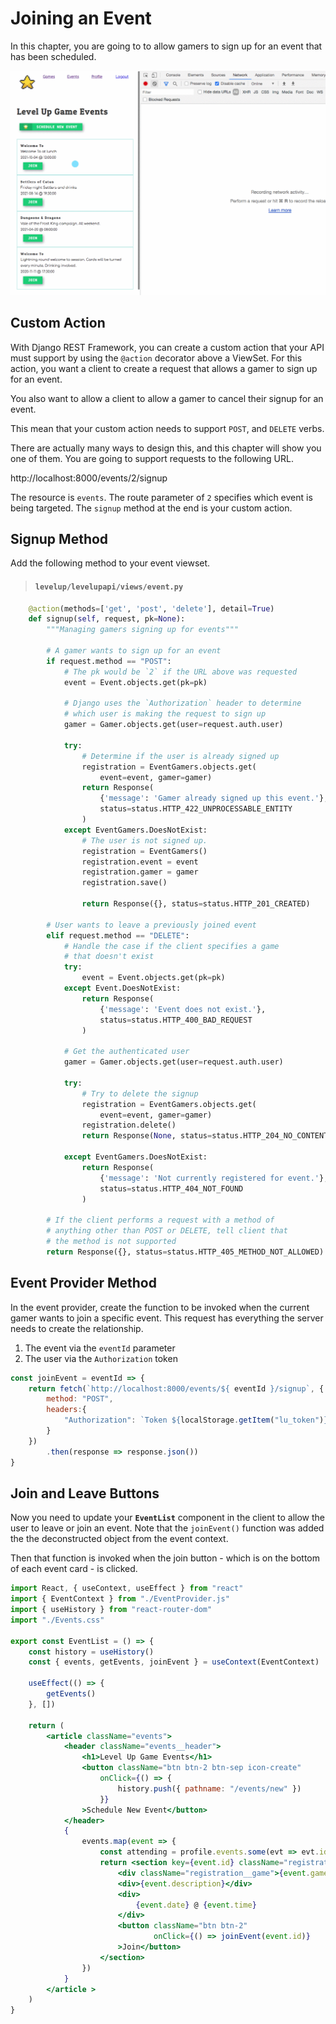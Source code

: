 # Joining an Event

In this chapter, you are going to to allow gamers to sign up for an event that has been scheduled.

![animation showing joining an event](./images/levelup-join.gif)

## Custom Action

With Django REST Framework, you can create a custom action that your API must support by using the `@action` decorator above a ViewSet. For this action, you want a client to create a request that allows a gamer to sign up for an event.

You also want to allow a client to allow a gamer to cancel their signup for an event.

This mean that your custom action needs to support `POST`, and `DELETE` verbs.

There are actually many ways to design this, and this chapter will show you one of them. You are going to support requests to the following URL.

http://localhost:8000/events/2/signup

The resource is `events`. The route parameter of `2` specifies which event is being targeted. The `signup` method at the end is your custom action.

## Signup Method

Add the following method to your event viewset.

> #### `levelup/levelupapi/views/event.py`

```py
    @action(methods=['get', 'post', 'delete'], detail=True)
    def signup(self, request, pk=None):
        """Managing gamers signing up for events"""

        # A gamer wants to sign up for an event
        if request.method == "POST":
            # The pk would be `2` if the URL above was requested
            event = Event.objects.get(pk=pk)

            # Django uses the `Authorization` header to determine
            # which user is making the request to sign up
            gamer = Gamer.objects.get(user=request.auth.user)

            try:
                # Determine if the user is already signed up
                registration = EventGamers.objects.get(
                    event=event, gamer=gamer)
                return Response(
                    {'message': 'Gamer already signed up this event.'},
                    status=status.HTTP_422_UNPROCESSABLE_ENTITY
                )
            except EventGamers.DoesNotExist:
                # The user is not signed up.
                registration = EventGamers()
                registration.event = event
                registration.gamer = gamer
                registration.save()

                return Response({}, status=status.HTTP_201_CREATED)

        # User wants to leave a previously joined event
        elif request.method == "DELETE":
            # Handle the case if the client specifies a game
            # that doesn't exist
            try:
                event = Event.objects.get(pk=pk)
            except Event.DoesNotExist:
                return Response(
                    {'message': 'Event does not exist.'},
                    status=status.HTTP_400_BAD_REQUEST
                )

            # Get the authenticated user
            gamer = Gamer.objects.get(user=request.auth.user)

            try:
                # Try to delete the signup
                registration = EventGamers.objects.get(
                    event=event, gamer=gamer)
                registration.delete()
                return Response(None, status=status.HTTP_204_NO_CONTENT)

            except EventGamers.DoesNotExist:
                return Response(
                    {'message': 'Not currently registered for event.'},
                    status=status.HTTP_404_NOT_FOUND
                )

        # If the client performs a request with a method of
        # anything other than POST or DELETE, tell client that
        # the method is not supported
        return Response({}, status=status.HTTP_405_METHOD_NOT_ALLOWED)
```

## Event Provider Method

In the event provider, create the function to be invoked when the current gamer wants to join a specific event. This request has everything the server needs to create the relationship.

1. The event via the `eventId` parameter
1. The user via the `Authorization` token

```js
const joinEvent = eventId => {
    return fetch(`http://localhost:8000/events/${ eventId }/signup`, {
        method: "POST",
        headers:{
            "Authorization": `Token ${localStorage.getItem("lu_token")}`
        }
    })
        .then(response => response.json())
}
```

## Join and Leave Buttons

Now you need to update your **`EventList`** component in the client to allow the user to leave or join an event. Note that the `joinEvent()` function was added the the deconstructed object from the event context.

Then that function is invoked when the join button - which is on the bottom of each event card - is clicked.

```jsx
import React, { useContext, useEffect } from "react"
import { EventContext } from "./EventProvider.js"
import { useHistory } from "react-router-dom"
import "./Events.css"

export const EventList = () => {
    const history = useHistory()
    const { events, getEvents, joinEvent } = useContext(EventContext)

    useEffect(() => {
        getEvents()
    }, [])

    return (
        <article className="events">
            <header className="events__header">
                <h1>Level Up Game Events</h1>
                <button className="btn btn-2 btn-sep icon-create"
                    onClick={() => {
                        history.push({ pathname: "/events/new" })
                    }}
                >Schedule New Event</button>
            </header>
            {
                events.map(event => {
                    const attending = profile.events.some(evt => evt.id === event.id)
                    return <section key={event.id} className="registration">
                        <div className="registration__game">{event.game.title}</div>
                        <div>{event.description}</div>
                        <div>
                            {event.date} @ {event.time}
                        </div>
                        <button className="btn btn-2"
                                onClick={() => joinEvent(event.id)}
                        >Join</button>
                    </section>
                })
            }
        </article >
    )
}
```